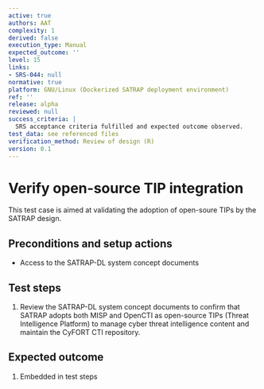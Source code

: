 ```yaml
---
active: true
authors: AAT
complexity: 1
derived: false
execution_type: Manual
expected_outcome: ''
level: 15
links:
- SRS-044: null
normative: true
platform: GNU/Linux (Dockerized SATRAP deployment environment)
ref: ''
release: alpha
reviewed: null
success_criteria: |
  SRS acceptance criteria fulfilled and expected outcome observed.
test_data: see referenced files
verification_method: Review of design (R)
version: 0.1
---
```


# Verify open-source TIP integration

This test case is aimed at validating the adoption of open-soure TIPs by the SATRAP design.

## Preconditions and setup actions
- Access to the SATRAP-DL system concept documents

## Test steps
1. Review the SATRAP-DL system concept documents to confirm that SATRAP adopts both MISP and OpenCTI as open-source TIPs (Threat Intelligence Platform) to manage cyber threat intelligence content and maintain the CyFORT CTI repository.

## Expected outcome
1. Embedded in test steps